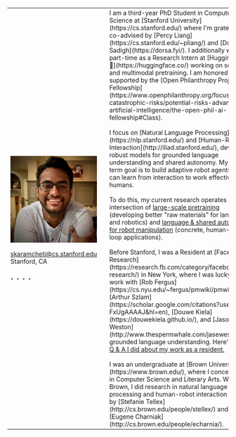 <table>
    <colgroup>
        <col width="20%" />
        <col width="5%" />
        <col width="70%" />
    </colgroup>
    <tbody>
        <tr>
            <td>
                <img src="/assets/img/sidd.jpg" align="left" alt="Siddharth Karamcheti" style="margin: 10px 10px 0px 0px;"/>
                <br clear="all"/><br clear="all"/>
                <div class="meta-center">
                <nobr><i class="fas fa-fw fa-envelope" aria-hidden="true"></i> <a href='&#109;a&#105;l&#116;o&#58;&#115;karamc&#104;%65%74%69&#37;&#52;0cs%2&#69;&#115;%74%&#54;1&#110;f%6F%72&#100;&#46;e%64u'>&#115;karamc&#104;eti&#64;c&#115;&#46;sta&#110;&#102;&#111;rd&#46;e&#100;u</a></nobr>
                <br/>
                <i class="fas fa-fw fa-map-marker-alt" aria-hidden="true"></i> <span itemprop="name">Stanford, CA</span>
                <br clear="all"/><br clear="all"/>
                <div style="font-size: 24px">
                <a href="https://twitter.com/siddkaramcheti" rel="nofollow noopener noreferrer"><i class="fab fa-fw fa-twitter-square" aria-hidden="true"></i></a>
                <span>&#183;</span>
                <a href="https://scholar.google.com/citations?user=L5v2PHAAAAAJ&hl=en" rel="nofollow noopener noreferrer"><i class="fas fa-graduation-cap" aria-hidden="true"></i></a>
                <span>&#183;</span>
                <a href="https://www.linkedin.com/in/siddharthkaramcheti/" rel="nofollow noopener noreferrer"><i class="fab fa-fw fa-linkedin" aria-hidden></i></a>
                <span>&#183;</span>
                <a href="https://github.com/siddk" rel="nofollow noopener noreferrer"><i class="fab fa-fw fa-github" aria-hidden="true"></i></a>
                <span>&#183;</span>
                <a href="https://open.spotify.com/user/122498045?si=Sk1WWZReQ76XXmeFDHzlGQ" rel="nofollow noopener noreferrer"><i class="fab fa-fw fa-spotify" aria-hidden="true"></i></a>
                </div>
                </div>
            </td>
            <td></td>
            <td markdown="span">  
                I am a third-year PhD Student in Computer Science at [Stanford University](https://cs.stanford.edu/) 
                where I'm grateful to be co-advised by [Percy Liang](https://cs.stanford.edu/~pliang/) and 
                [Dorsa Sadigh](https://dorsa.fyi/). I additionally work part-time as a Research Intern at [Hugging
                 Face 🤗](https://huggingface.co/) working on scaling and multimodal pretraining.
                I am honored to be supported by the [Open Philanthropy Project AI Fellowship](https://www.openphilanthropy.org/focus/global-catastrophic-risks/potential-risks-advanced-artificial-intelligence/the-open-phil-ai-fellowship#Class).
                <br/><br/>
                I focus on [Natural Language Processing](https://nlp.stanford.edu/) and [Human-Robot Interaction](http://iliad.stanford.edu/), developing robust models for 
                grounded language understanding and shared autonomy. My long-term goal is to build adaptive robot
                agents that can learn from interaction to work effectively with humans. 
                <br/><br/>
                To do this, my current research operates at the intersection of <a href="https://crfm.stanford.edu
                /2021/08/26/mistral.html">large-scale pretraining</a> (developing better "raw materials" for language and
                robotics) and <a href="https://arxiv.org/abs/2111.03205">language & shared autonomy for robot
                manipulation</a> (concrete, human-in-the-loop applications). 
                <br/><br/>
                Before Stanford, I was a Resident at 
                [Facebook AI Research](https://research.fb.com/category/facebook-ai-research/) in New York, where
                I was lucky to work with [Rob Fergus](https://cs.nyu.edu/~fergus/pmwiki/pmwiki.php), 
                [Arthur Szlam](https://scholar.google.com/citations?user=u3-FxUgAAAAJ&hl=en), 
                [Douwe Kiela](https://douwekiela.github.io/), and 
                [Jason Weston](http://www.thespermwhale.com/jaseweston/) on grounded language understanding. Here's <a href="https://research.fb.com/qa-with-facebook-ai-residents-tatiana-likhomanenko-and-siddharth-karamcheti/">a short Q & A I did about my work as a resident.</a>
                <br/><br/>
                I was an undergraduate at [Brown University](https://www.brown.edu/), where I 
                concentrated in Computer Science and Literary Arts. While at Brown, I did research in natural language processing and human-robot 
                interaction advised by [Stefanie Tellex](http://cs.brown.edu/people/stellex/) and [Eugene Charniak](http://cs.brown.edu/people/echarnia/).
            </td>
        </tr>
</tbody>
</table>


